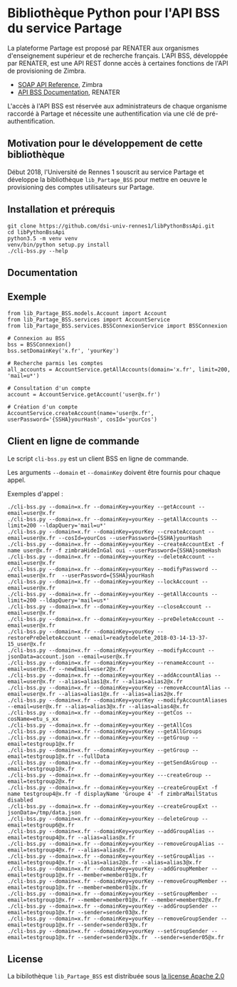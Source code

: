 # Bibliothèque Python pour l'API BSS du service Partage

La plateforme Partage est proposé par RENATER aux organismes 
d'enseignement supérieur et de recherche français. L'API BSS, 
développée par RENATER, est une API REST donne accès à certaines 
fonctions de l'API de provisioning de Zimbra.
* [SOAP API Reference](https://wiki.zimbra.com/wiki/SOAP_API_Reference_Material_Beginning_with_ZCS_8), Zimbra
* [API BSS Documentation](https://dashboard.partage.renater.fr/api_bss_documentation.html), RENATER

L'accès à l'API BSS est réservée aux administrateurs de chaque organisme raccordé à 
Partage et nécessite une authentification via une clé de pré-authentification.

## Motivation pour le développement de cette bibliothèque

Début 2018, l'Université de Rennes 1 souscrit au service Partage et développe la 
bibliothèque `lib_Partage_BSS` pour mettre en oeuvre le provisioning des comptes utilisateurs sur Partage. 

## Installation et prérequis

```
git clone https://github.com/dsi-univ-rennes1/libPythonBssApi.git
cd libPythonBssApi
python3.5 -m venv venv
venv/bin/python setup.py install
./cli-bss.py --help
```

## Documentation

## Exemple

```
from lib_Partage_BSS.models.Account import Account
from lib_Partage_BSS.services import AccountService
from lib_Partage_BSS.services.BSSConnexionService import BSSConnexion

# Connexion au BSS
bss = BSSConnexion()
bss.setDomainKey('x.fr', 'yourKey')

# Recherche parmis les comptes
all_accounts = AccountService.getAllAccounts(domain='x.fr', limit=200, 'mail=u*')

# Consultation d'un compte
account = AccountService.getAccount('user@x.fr')

# Création d'un compte
AccountService.createAccount(name='user@x.fr', userPassword='{SSHA}yourHash', cosId='yourCos')
```

## Client en ligne de commande
Le script `cli-bss.py` est un client BSS en ligne de commande.

Les arguments `--domain` et `--domainKey` doivent être fournis pour chaque appel.

Exemples d'appel :
```
./cli-bss.py --domain=x.fr --domainKey=yourKey --getAccount --email=user@x.fr
./cli-bss.py --domain=x.fr --domainKey=yourKey --getAllAccounts --limit=200 --ldapQuery='mail=u*'
./cli-bss.py --domain=x.fr --domainKey=yourKey --createAccount --email=user@x.fr --cosId=yourCos --userPassword={SSHA}yourHash
./cli-bss.py --domain=x.fr --domainKey=yourKey --createAccountExt -f name user@x.fr -f zimbraHideInGal oui --userPassword={SSHA}someHash
./cli-bss.py --domain=x.fr --domainKey=yourKey --deleteAccount --email=user@x.fr
./cli-bss.py --domain=x.fr --domainKey=yourKey --modifyPassword --email=user@x.fr  --userPassword={SSHA}yourHash
./cli-bss.py --domain=x.fr --domainKey=yourKey --lockAccount --email=user@x.fr
./cli-bss.py --domain=x.fr --domainKey=yourKey --getAllAccounts --limit=200 --ldapQuery='mail=us*'
./cli-bss.py --domain=x.fr --domainKey=yourKey --closeAccount --email=user@x.fr
./cli-bss.py --domain=x.fr --domainKey=yourKey --preDeleteAccount --email=user@x.fr
./cli-bss.py --domain=x.fr --domainKey=yourKey --restorePreDeleteAccount --email=readytodelete_2018-03-14-13-37-15_user@x.fr
./cli-bss.py --domain=x.fr --domainKey=yourKey --modifyAccount --jsonData=account.json --email=user@x.fr
./cli-bss.py --domain=x.fr --domainKey=yourKey --renameAccount --email=user@x.fr --newEmail=user2@x.fr
./cli-bss.py --domain=x.fr --domainKey=yourKey --addAccountAlias --email=user@x.fr --alias=alias1@x.fr --alias=alias2@x.fr
./cli-bss.py --domain=x.fr --domainKey=yourKey --removeAccountAlias --email=user@x.fr --alias=alias1@x.fr --alias=alias2@x.fr
./cli-bss.py --domain=x.fr --domainKey=yourKey --modifyAccountAliases --email=user@x.fr --alias=alias3@x.fr --alias=alias4@x.fr
./cli-bss.py --domain=x.fr --domainKey=yourKey --getCos --cosName=etu_s_xx
./cli-bss.py --domain=x.fr --domainKey=yourKey --getAllCos
./cli-bss.py --domain=x.fr --domainKey=yourKey --getAllGroups
./cli-bss.py --domain=x.fr --domainKey=yourKey --getGroup --email=testgroup1@x.fr
./cli-bss.py --domain=x.fr --domainKey=yourKey --getGroup --email=testgroup1@x.fr --fullData
./cli-bss.py --domain=x.fr --domainKey=yourKey --getSendAsGroup --email=testgroup1@x.fr
./cli-bss.py --domain=x.fr --domainKey=yourKey ---createGroup --email=testgroup2@x.fr
./cli-bss.py --domain=x.fr --domainKey=yourKey --createGroupExt -f name testgroup4@x.fr -f displayName 'Groupe 4' -f zimbraMailStatus disabled
./cli-bss.py --domain=x.fr --domainKey=yourKey --createGroupExt --jsonData=/tmp/data.json
./cli-bss.py --domain=x.fr --domainKey=yourKey --deleteGroup --email=testgroup6@x.fr
./cli-bss.py --domain=x.fr --domainKey=yourKey --addGroupAlias --email=testgroup4@x.fr --alias=alias@x.fr
./cli-bss.py --domain=x.fr --domainKey=yourKey --removeGroupAlias --email=testgroup4@x.fr --alias=alias@x.fr
./cli-bss.py --domain=x.fr --domainKey=yourKey --setGroupAlias --email=testgroup4@x.fr --alias=alias2@x.fr --alias=alias3@x.fr
./cli-bss.py --domain=x.fr --domainKey=yourKey --addGroupMember --email=testgroup1@x.fr --member=member01@x.fr
./cli-bss.py --domain=x.fr --domainKey=yourKey --removeGroupMember --email=testgroup1@x.fr --member=member01@x.fr
./cli-bss.py --domain=x.fr --domainKey=yourKey --setGroupMember --email=testgroup1@x.fr --member=member01@x.fr --member=member02@x.fr
./cli-bss.py --domain=x.fr --domainKey=yourKey --addGroupSender --email=testgroup1@x.fr --sender=sender03@x.fr
./cli-bss.py --domain=x.fr --domainKey=yourKey --removeGroupSender --email=testgroup1@x.fr --sender=sender03@x.fr
./cli-bss.py --domain=x.fr --domainKey=yourKey --setGroupSender --email=testgroup1@x.fr --sender=sender03@x.fr  --sender=sender05@x.fr
```

## License

La bibilothèque `lib_Partage_BSS` est distribuée sous [la license Apache 2.0](https://www.apache.org/licenses/)
